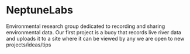 # NeptuneLabs
Environmental research group dedicated to recording and sharing environmental data.
Our first project is a buoy that records live river data and uploads it to a site where it can be viewed by any
we are open to new projects/ideas/tips
